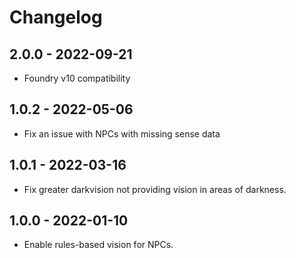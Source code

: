 # Changelog

## 2.0.0 - 2022-09-21
- Foundry v10 compatibility

## 1.0.2 - 2022-05-06
- Fix an issue with NPCs with missing sense data

## 1.0.1 - 2022-03-16
- Fix greater darkvision not providing vision in areas of darkness.

## 1.0.0 - 2022-01-10
- Enable rules-based vision for NPCs.

